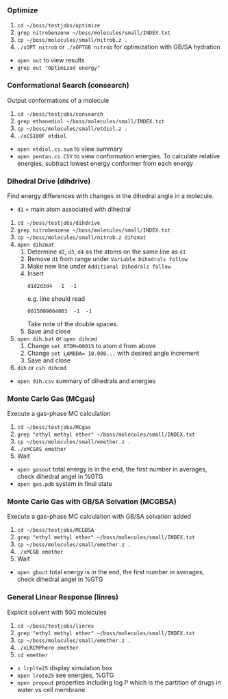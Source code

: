 ### Optimize

1. `cd ~/boss/testjobs/optimize`
2. `grep nitrobenzene ~/boss/molecules/small/INDEX.txt`
3. `cp ~/boss/molecules/small/nitrob.z .`
4. `./xOPT nitrob` or `./xOPTGB nitrob` for optimization with GB/SA hydration

* `open out` to view results
* `grep out "Optimized energy"`

### Conformational Search (consearch)

Output conformations of a molecule

1. `cd ~/boss/testjobs/consearch`
2. `grep ethanediol ~/boss/molecules/small/INDEX.txt`
3. `cp ~/boss/molecules/small/etdiol.z .`
4. `./xCS100F etdiol`

* `open etdiol.cs.sum` to view summary
* `open pentan.cs.CSV` to view conformation energies. To calculate relative energies, subtract lowest energy conformer from each energy

### Dihedral Drive (dihdrive)

Find energy differences with changes in the dihedral angle in a molecule. 

* `d1` = main atom associated with dihedral

1. `cd ~/boss/testjobs/dihdrive`
2. `grep nitrobenzene ~/boss/molecules/small/INDEX.txt`
5. `cp ~/boss/molecules/small/nitrob.z dihzmat`
6. `open dihzmat`
    1. Determine `d2`, `d3`, `d4` as the atoms on the same line as `d1`
    2. Remove `d1` from range under `Variable Dihedrals follow`
    3. Make new line under `Additional Dihedrals follow`
    4. Insert <pre>`d1d2d3d4  -1  -1`</pre> e.g. line should read <pre>`0015009004003  -1  -1`</pre> Take note of the double spaces.
    5. Save and close
7. `open dih.bat` or `open dihcmd`
    1. Change `set ATOM=00015` to atom `d` from above
    2. Change `set LAMBDA= 10.000...` with desired angle increment
    3. Save and close
8. `dih` or `csh dihcmd`

* `open dih.csv` summary of dihedrals and energies

### Monte Carlo Gas (MCgas)

Execute a gas-phase MC calculation

1. `cd ~/boss/testjobs/MCgas`
2. `grep "ethyl methyl ether" ~/boss/molecules/small/INDEX.txt`
3. `cp ~/boss/molecules/small/emether.z .`
4. `./xMCGAS emether`
5. Wait

* `open gasout` total energy is in the end, the first number in averages, check dihedral angel in %GTG
* `open gas.pdb` system in final state

### Monte Carlo Gas with GB/SA Solvation (MCGBSA)

Execute a gas-phase MC calculation with GB/SA solvation added

1. `cd ~/boss/testjobs/MCGBSA`
2. `grep "ethyl methyl ether" ~/boss/molecules/small/INDEX.txt`
3. `cp ~/boss/molecules/small/emether.z .`
4. `./xMCGB emether`
5. Wait

* `open gbout` total energy is in the end, the first number in averages, check dihedral angel in %GTG

### General Linear Response (linres)

Explicit solvent with 500 molecules 

1. `cd ~/boss/testjobs/linres`
2. `grep "ethyl methyl ether" ~/boss/molecules/small/INDEX.txt`
3. `cp ~/boss/molecules/small/emether.z .`
4. `./xLRCMPhere emether`
5. `cd emether`

* `x lrplte25` display simulation box
* `open lrote25` see energies, %GTG
* `open propout` properties including log P which is the partition of drugs in water vs cell membrane
